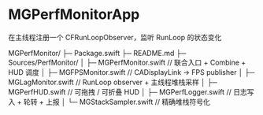 # MGPerfMonitorApp
在主线程注册一个 CFRunLoopObserver，监听 RunLoop 的状态变化

MGPerfMonitor/
├─ Package.swift
├─ README.md
├─ Sources/PerfMonitor/
│  ├─ MGPerfMonitor.swift        // 联合入口 + Combine + HUD 调度
│  ├─ MGFPSMonitor.swift         // CADisplayLink -> FPS publisher
│  ├─ MGLagMonitor.swift         // RunLoop observer + 主线程堆栈采样
│  ├─ MGPerfHUD.swift            // 可拖拽 / 可折叠 HUD
│  ├─ MGPerfLogger.swift         // 日志写入 + 轮转 + 上报
│  └─ MGStackSampler.swift       // 精确堆栈符号化
